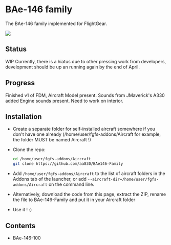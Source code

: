 # BAe-146 family
The BAe-146 family implemented for FlightGear.

![](./Pics/splashscreen.jpg?raw=true)

## Status
WIP Currently, there is a hiatus due to other pressing work from developers, development should be up an running again by the end of April.

## Progress
Finished v1 of FDM, Aircraft Model present. Sounds from JMaverick's A330 added Engine sounds present. Need to work on interior.


## Installation
* Create a separate folder for self-installed aircraft somewhere if you don't have one already
  (/home/user/fgfs-addons/Aircraft for example, the folder MUST be named Aircraft !)
* Clone the repo:
  ```sh
  cd /home/user/fgfs-addons/Aircraft
  git clone https://github.com/aa830/BAe146-Family
  ```
* Add `/home/user/fgfs-addons/Aircraft` to the list of aircraft folders in the Addons tab of the launcher,
  or add `--aircraft-dir=/home/user/fgfs-addons/Aircraft` on the command line.
  
* Alternatively, download the code from this page, extract the ZIP, rename the file to BAe-146-Family and put it in your Aircraft folder
  
* Use it ! :)

## Contents
* BAe-146-100
